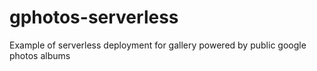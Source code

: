 # gphotos-serverless
Example of serverless deployment for gallery powered by public google photos albums
